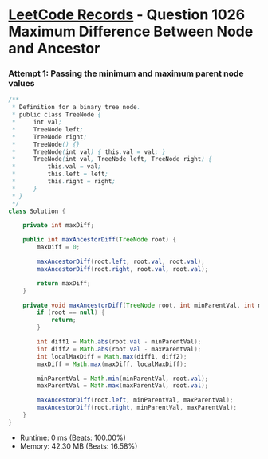 # [LeetCode Records](../../README.md) - Question 1026 Maximum Difference Between Node and Ancestor

### Attempt 1: Passing the minimum and maximum parent node values
```java
/**
 * Definition for a binary tree node.
 * public class TreeNode {
 *     int val;
 *     TreeNode left;
 *     TreeNode right;
 *     TreeNode() {}
 *     TreeNode(int val) { this.val = val; }
 *     TreeNode(int val, TreeNode left, TreeNode right) {
 *         this.val = val;
 *         this.left = left;
 *         this.right = right;
 *     }
 * }
 */
class Solution {

    private int maxDiff;

    public int maxAncestorDiff(TreeNode root) {
        maxDiff = 0;

        maxAncestorDiff(root.left, root.val, root.val);
        maxAncestorDiff(root.right, root.val, root.val);

        return maxDiff;
    }

    private void maxAncestorDiff(TreeNode root, int minParentVal, int maxParentVal) {
        if (root == null) {
            return;
        }

        int diff1 = Math.abs(root.val - minParentVal);
        int diff2 = Math.abs(root.val - maxParentVal);
        int localMaxDiff = Math.max(diff1, diff2);
        maxDiff = Math.max(maxDiff, localMaxDiff);

        minParentVal = Math.min(minParentVal, root.val);
        maxParentVal = Math.max(maxParentVal, root.val);

        maxAncestorDiff(root.left, minParentVal, maxParentVal);
        maxAncestorDiff(root.right, minParentVal, maxParentVal);
    }
}
```
- Runtime: 0 ms (Beats: 100.00%)
- Memory: 42.30 MB (Beats: 16.58%)

<br>
